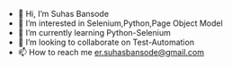 - 👋 Hi, I’m Suhas Bansode
- 👀 I’m interested in Selenium,Python,Page Object Model
- 🌱 I’m currently learning Python-Selenium
- 💞️ I’m looking to collaborate on Test-Automation
- 📫 How to reach me er.suhasbansode@gmail.com
<!---
BansodeSS/BansodeSS is a ✨ special ✨ repository because its `README.md` (this file) appears on your GitHub profile.
You can click the Preview link to take a look at your changes.
--->
